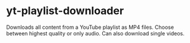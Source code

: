 # yt-playlist-downloader
Downloads all content from a YouTube playlist as MP4 files. Choose between highest quality or only audio. Can also download single videos.
